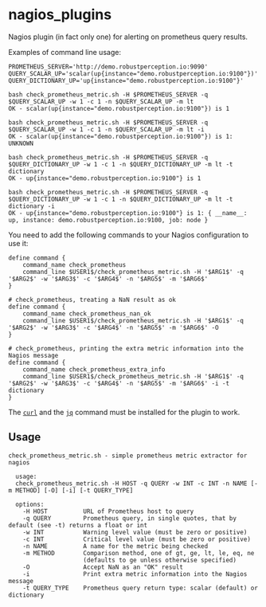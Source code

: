 # nagios_plugins

Nagios plugin (in fact only one) for alerting on prometheus query results.

Examples of command line usage:
```
PROMETHEUS_SERVER='http://demo.robustperception.io:9090'
QUERY_SCALAR_UP='scalar(up{instance="demo.robustperception.io:9100"})'
QUERY_DICTIONARY_UP='up{instance="demo.robustperception.io:9100"}'

bash check_prometheus_metric.sh -H $PROMETHEUS_SERVER -q $QUERY_SCALAR_UP -w 1 -c 1 -n $QUERY_SCALAR_UP -m lt
OK - scalar(up{instance="demo.robustperception.io:9100"}) is 1

bash check_prometheus_metric.sh -H $PROMETHEUS_SERVER -q $QUERY_SCALAR_UP -w 1 -c 1 -n $QUERY_SCALAR_UP -m lt -i
OK - scalar(up{instance="demo.robustperception.io:9100"}) is 1: UNKNOWN

bash check_prometheus_metric.sh -H $PROMETHEUS_SERVER -q $QUERY_DICTIONARY_UP -w 1 -c 1 -n $QUERY_DICTIONARY_UP -m lt -t dictionary
OK - up{instance="demo.robustperception.io:9100"} is 1

bash check_prometheus_metric.sh -H $PROMETHEUS_SERVER -q $QUERY_DICTIONARY_UP -w 1 -c 1 -n $QUERY_DICTIONARY_UP -m lt -t dictionary -i
OK - up{instance="demo.robustperception.io:9100"} is 1: { __name__: up, instance: demo.robustperception.io:9100, job: node }
```

You need to add the following commands to your Nagios configuration to use it:
```
define command {
    command_name check_prometheus
    command_line $USER1$/check_prometheus_metric.sh -H '$ARG1$' -q '$ARG2$' -w '$ARG3$' -c '$ARG4$' -n '$ARG5$' -m '$ARG6$'
}

# check_prometheus, treating a NaN result as ok
define command {
    command_name check_prometheus_nan_ok
    command_line $USER1$/check_prometheus_metric.sh -H '$ARG1$' -q '$ARG2$' -w '$ARG3$' -c '$ARG4$' -n '$ARG5$' -m '$ARG6$' -O
}

# check_prometheus, printing the extra metric information into the Nagios message
define command {
    command_name check_prometheus_extra_info
    command_line $USER1$/check_prometheus_metric.sh -H '$ARG1$' -q '$ARG2$' -w '$ARG3$' -c '$ARG4$' -n '$ARG5$' -m '$ARG6$' -i -t dictionary
}
```

The [`curl`](https://curl.haxx.se/) and the
[`jq`](https://stedolan.github.io/jq/) command must be installed for the plugin
to work.

## Usage

    check_prometheus_metric.sh - simple prometheus metric extractor for nagios
  
      usage:
      check_prometheus_metric.sh -H HOST -q QUERY -w INT -c INT -n NAME [-m METHOD] [-O] [-i] [-t QUERY_TYPE]
    
      options:
        -H HOST          URL of Prometheus host to query
        -q QUERY         Prometheus query, in single quotes, that by default (see -t) returns a float or int
        -w INT           Warning level value (must be zero or positive)
        -c INT           Critical level value (must be zero or positive)
        -n NAME          A name for the metric being checked
        -m METHOD        Comparison method, one of gt, ge, lt, le, eq, ne
                         (defaults to ge unless otherwise specified)
        -O               Accept NaN as an "OK" result 
        -i               Print extra metric information into the Nagios message
        -t QUERY_TYPE    Prometheus query return type: scalar (default) or dictionary

